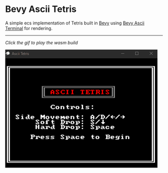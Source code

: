 # Bevy Ascii Tetris

A simple ecs implementation of Tetris built in [Bevy](https://bevyengine.org/) using [Bevy Ascii Terminal](https://github.com/sarkahn/bevy_ascii_terminal) for rendering.

---

*Click the gif to play the wasm build*

[![Tetris](images/tetris.gif)](https://sarkahn.github.io/bevy_ascii_tetris/)